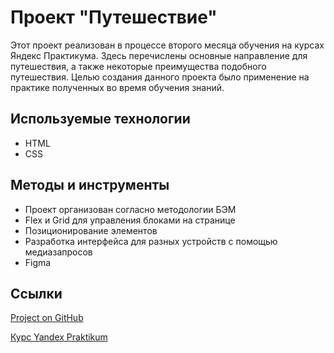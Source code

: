 # Проект "Путешествие"

Этот проект реализован в процессе второго месяца обучения на курсах Яндекс Практикума. Здесь перечислены основные направление для путешествия, а также некоторые преимущества подобного путешествия. Целью создания данного проекта было применение на практике полученных во время обучения знаний.

## Используемые технологии

- HTML
- CSS

## Методы и инструменты

- Проект организован согласно методологии БЭМ
- Flex и Grid для управления блоками на странице
- Позиционирование элементов
- Разработка интерфейса для разных устройств с помощью медиазапросов
- Figma

## Ссылки

[Project on GitHub](https://github.com/Vitcatman/russian-travel)

[Курс Yandex Praktikum](https://praktikum.yandex.ru/profile/web-plus/)
